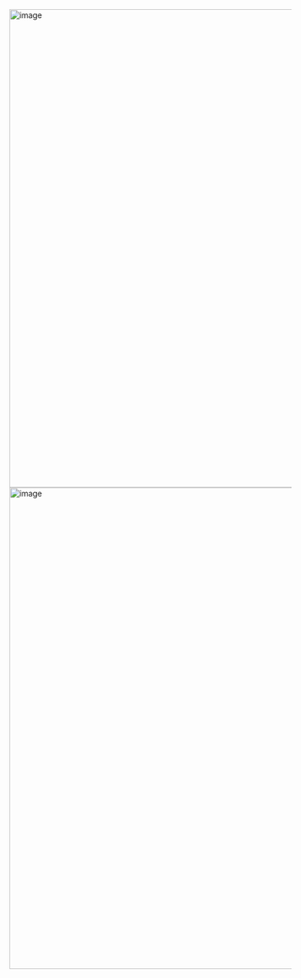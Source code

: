<img width="1391" height="852" alt="image" src="https://github.com/user-attachments/assets/d25780df-fb8a-4a09-87c0-2e99fe41df6e" />
<img width="1403" height="858" alt="image" src="https://github.com/user-attachments/assets/10a7c11d-a386-4f85-a537-4620eb5b59ee" />
